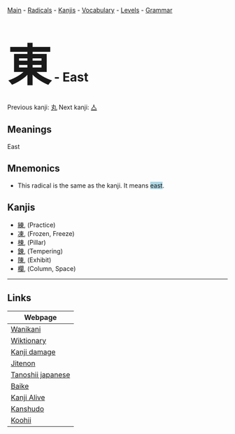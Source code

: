 <style> bigfont {font-size: 100px}</style>
[Main](../README.md) -
[Radicals](../radicals.md) -
[Kanjis](../kanjis.md) -
[Vocabulary](../vocabulary.md) -
[Levels](../levels.md) -
[Grammar](../grammar.md)
# <bigfont> 東</bigfont> - East 

Previous kanji: [丸](丸.md) Next kanji: [亼](亼.md) 

## Meanings
 East
## Mnemonics
 * This radical is the same as the kanji. It means <span style="background-color:#ADD8E6"> east</span>.


## Kanjis
 * [練](../kanjis/練.md), (Practice)
* [凍](../kanjis/凍.md), (Frozen, Freeze)
* [棟](../kanjis/棟.md), (Pillar)
* [錬](../kanjis/錬.md), (Tempering)
* [陳](../kanjis/陳.md), (Exhibit)
* [欄](../kanjis/欄.md), (Column, Space)



---

## Links 

| Webpage |
| --- |
| [Wanikani          ](https://www.wanikani.com/kanji/東) |
| [Wiktionary        ](https://en.wiktionary.org/wiki/東) |
| [Kanji damage      ](http://www.kanjidamage.com/kanji/search?utf8=✓&q=東) |
| [Jitenon           ](https://jitenon.com/kanji/東) |
| [Tanoshii japanese ](https://www.tanoshiijapanese.com/dictionary/kanji.cfm?k=東) |
| [Baike             ](https://baike.baidu.com/item/東) |
| [Kanji Alive       ](https://app.kanjialive.com/東) |
| [Kanshudo          ](https://www.kanshudo.com/searchmn?q=東) |
| [Koohii            ](https://kanji.koohii.com/study/kanji/東) |
